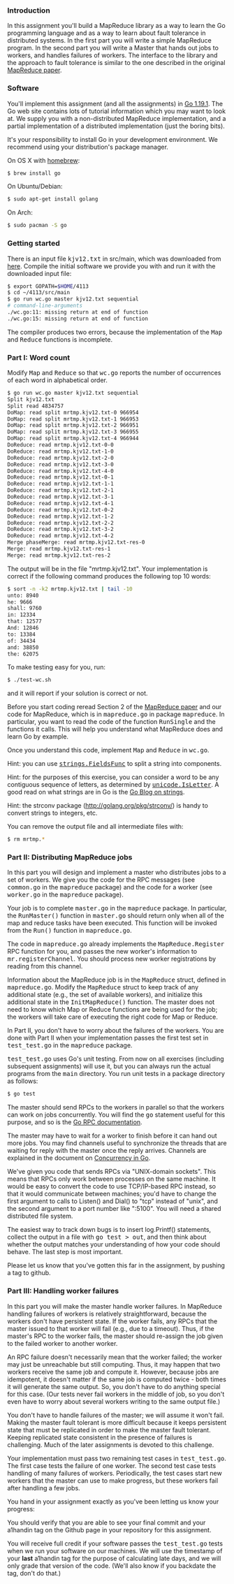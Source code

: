 ### Introduction

In this assignment you'll build a MapReduce library as a way to learn the Go
programming language and as a way to learn about fault tolerance in
distributed systems. In the first part you will write a simple
MapReduce program. In the second part you will write a Master that
hands out jobs to workers, and handles failures of workers. The
interface to the library and the approach to fault tolerance is
similar to the one described in the original
[MapReduce paper](http://research.google.com/archive/mapreduce-osdi04.pdf).


### Software

You'll implement this assignment (and all the assignments) in [Go 1.19.1](http://www.golang.org/). The Go web site contains lots of
tutorial information which you may want to look at. We supply you with
a non-distributed MapReduce implementation, and a partial
implementation of a distributed implementation (just the boring bits).

It's your responsibility to install Go in your development
environment. We recommend using your distribution's package manager.

On OS X with [homebrew](http://brew.sh/):
```bash
$ brew install go
```

On Ubuntu/Debian:
```bash
$ sudo apt-get install golang
```

On Arch:
```bash
$ sudo pacman -S go
```


### Getting started

There is an input file <tt>kjv12.txt</tt> in src/main, which was
downloaded from [here](https://web.archive.org/web/20130530223318/http://patriot.net/~bmcgin/kjv12.txt).
Compile the initial software we provide you with and run it with the downloaded input
file:

```bash
$ export GOPATH=$HOME/4113
$ cd ~/4113/src/main
$ go run wc.go master kjv12.txt sequential
# command-line-arguments
./wc.go:11: missing return at end of function
./wc.go:15: missing return at end of function
```

The compiler produces two errors, because the implementation of the
<tt>Map</tt> and <tt>Reduce</tt> functions is incomplete.

### Part I: Word count

Modify <tt>Map</tt> and <tt>Reduce</tt> so that <tt>wc.go</tt> reports the
number of occurrences of each word in alphabetical order.
```bash
$ go run wc.go master kjv12.txt sequential
Split kjv12.txt
Split read 4834757
DoMap: read split mrtmp.kjv12.txt-0 966954
DoMap: read split mrtmp.kjv12.txt-1 966953
DoMap: read split mrtmp.kjv12.txt-2 966951
DoMap: read split mrtmp.kjv12.txt-3 966955
DoMap: read split mrtmp.kjv12.txt-4 966944
DoReduce: read mrtmp.kjv12.txt-0-0
DoReduce: read mrtmp.kjv12.txt-1-0
DoReduce: read mrtmp.kjv12.txt-2-0
DoReduce: read mrtmp.kjv12.txt-3-0
DoReduce: read mrtmp.kjv12.txt-4-0
DoReduce: read mrtmp.kjv12.txt-0-1
DoReduce: read mrtmp.kjv12.txt-1-1
DoReduce: read mrtmp.kjv12.txt-2-1
DoReduce: read mrtmp.kjv12.txt-3-1
DoReduce: read mrtmp.kjv12.txt-4-1
DoReduce: read mrtmp.kjv12.txt-0-2
DoReduce: read mrtmp.kjv12.txt-1-2
DoReduce: read mrtmp.kjv12.txt-2-2
DoReduce: read mrtmp.kjv12.txt-3-2
DoReduce: read mrtmp.kjv12.txt-4-2
Merge phaseMerge: read mrtmp.kjv12.txt-res-0
Merge: read mrtmp.kjv12.txt-res-1
Merge: read mrtmp.kjv12.txt-res-2
```

The output will be in the file "mrtmp.kjv12.txt". Your implementation is
correct if the following command produces the following top 10 words:
```bash
$ sort -n -k2 mrtmp.kjv12.txt | tail -10
unto: 8940
he: 9666
shall: 9760
in: 12334
that: 12577
And: 12846
to: 13384
of: 34434
and: 38850
the: 62075
```

To make testing easy for you, run:
```bash
$ ./test-wc.sh
```
and it will report if your solution is correct or not.

Before you start coding reread Section 2 of the [MapReduce
paper](http://research.google.com/archive/mapreduce-osdi04.pdf) and our code for MapReduce, which is in <tt>mapreduce.go</tt> in
package <tt>mapreduce</tt>. In particular, you want to read the code of the
function <tt>RunSingle</tt> and the functions it calls. This will help you
understand what MapReduce does and learn Go by example.

Once you understand this code, implement <tt>Map</tt> and <tt>Reduce</tt> in
<tt>wc.go</tt>.


Hint: you can use
[<tt>strings.FieldsFunc</tt>](http://golang.org/pkg/strings/#FieldsFunc)
to split a string into components.

Hint: for the purposes of this exercise, you can consider a word to be
any contiguous sequence of letters, as determined by
[<tt>unicode.IsLetter</tt>](http://golang.org/pkg/unicode/#IsLetter).
A good read on what strings are in Go is the [Go Blog on strings](http://blog.golang.org/strings).

Hint: the strconv package (http://golang.org/pkg/strconv/) is handy to
convert strings to integers, etc.

You can remove the output file and all intermediate files with:
```bash
$ rm mrtmp.*
```


### Part II: Distributing MapReduce jobs

In this part you will design and implement a master who distributes
jobs to a set of workers. We give you the code for the RPC messages
(see <tt>common.go</tt> in the <tt>mapreduce</tt> package) and the code
for a worker (see <tt>worker.go</tt> in the <tt>mapreduce</tt> package).

Your job is to complete <tt>master.go</tt> in the <tt>mapreduce</tt>
package. In particular, the <tt>RunMaster()</tt> function in
<tt>master.go</tt> should return only when all of the map and reduce tasks
have been executed. This function will be invoked from the <tt>Run()</tt>
function in <tt>mapreduce.go</tt>.

The code in <tt>mapreduce.go</tt> already implements the
<tt>MapReduce.Register</tt> RPC function for you, and passes the new
worker's information to <tt>mr.registerChannel</tt>. You should process
new worker registrations by reading from this channel.

Information about the MapReduce job is in the <tt>MapReduce</tt> struct,
defined in <tt>mapreduce.go</tt>. Modify the <tt>MapReduce</tt> struct to
keep track of any additional state (e.g., the set of available workers),
and initialize this additional state in the <tt>InitMapReduce()</tt>
function. The master does not need to know which Map or Reduce functions
are being used for the job; the workers will take care of executing the
right code for Map or Reduce.

In Part II, you don't have to worry about the failures of the workers. You are
done with Part II when your implementation passes the first test set in
<tt>test_test.go</tt> in the <tt>mapreduce</tt> package.

<tt>test_test.go</tt> uses Go's unit testing. From now on all exercises
(including subsequent assignments) will use it, but you can always run the actual
programs from the <tt>main</tt> directory. You run unit tests in a package
directory as follows:

```bash
$ go test
```

The master should send RPCs to the workers in parallel so that the workers
can work on jobs concurrently. You will find the <tt>go</tt> statement useful
for this purpose, and so is the [Go RPC documentation](http://golang.org/pkg/net/rpc/).

The master may have to wait for a worker to finish before it can hand out
more jobs. You may find channels useful to synchronize the threads that are waiting
for reply with the master once the reply arrives. Channels are explained in the
document on [Concurrency in Go](http://golang.org/doc/effective_go.html#concurrency).

We've given you code that sends RPCs via "UNIX-domain sockets".
This means that RPCs only work between processes on the same machine.
It would be easy to convert the code to use TCP/IP-based
RPC instead, so that it would communicate between machines;
you'd have to change the first argument to calls to Listen() and Dial() to
"tcp" instead of "unix", and the second argument to a port number
like ":5100". You will need a shared distributed file system.

The easiest way to track down bugs is to insert log.Printf()
statements, collect the output in a file with <tt>go test &gt;
out</tt>, and then think about whether the output matches your
understanding of how your code should behave. The last step is most important.

Please let us know that you've gotten this far in the assignment, by
pushing a tag to github.



### Part III: Handling worker failures

In this part you will make the master handle worker failures. In
MapReduce handling failures of workers is relatively straightforward,
because the workers don't have persistent state. If the worker fails,
any RPCs that the master issued to that worker will fail (e.g., due to
a timeout). Thus, if the master's RPC to the worker fails, the master
should re-assign the job given to the failed worker to another worker.

An RPC failure doesn't necessarily mean that the worker failed; the worker
may just be unreachable but still computing. Thus, it may happen that two
workers receive the same job and compute it. However, because jobs are
idempotent, it doesn't matter if the same job is computed twice - both times it
will generate the same output. So, you don't have to do anything special for this
case. (Our tests never fail workers in the middle of job, so you don't even have
to worry about several workers writing to the same output file.)

You don't have to handle failures of the master; we will assume it
won't fail. Making the master fault tolerant is more difficult because
it keeps persistent state that must be replicated in order to make the master
fault tolerant. Keeping replicated state consistent in the presence of
failures is challenging. Much of the later assignments is devoted to this
challenge.

Your implementation must pass two remaining test cases in
<tt>test_test.go</tt>. The first case tests the failure of one
worker. The second test case tests handling of many failures of
workers. Periodically, the test cases start new workers that the
master can use to make progress, but these workers fail after
handling a few jobs.



You hand in your assignment exactly as you've been letting us know
your progress:


You should verify that you are able to see your final commit and your
a1handin tag on the Github page in your repository for this
assignment.

You will receive full credit if your software passes the
<tt>test_test.go</tt> tests when we run your software on our machines.
We will use the timestamp of your **last** a1handin tag for the
purpose of calculating late days, and we will only grade that version of the
code. (We'll also know if you backdate the tag, don't do that.)
